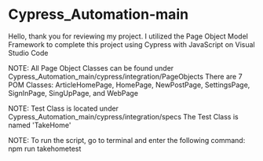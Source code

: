 # Cypress_Automation-main
Hello, thank you for reviewing my project. I utilized the Page Object Model Framework
to complete this project using Cypress with JavaScript on Visual Studio Code

NOTE: All Page Object Classes can be found under Cypress_Automation_main/cypress/integration/PageObjects
      There are 7 POM Classes: ArticleHomePage, HomePage, NewPostPage, SettingsPage, SignInPage, SingUpPage, and WebPage

NOTE: Test Class is located under Cypress_Automation_main/cypress/integration/specs
      The Test Class is named 'TakeHome'

NOTE: To run the script, go to terminal and enter the following command: npm run takehometest
